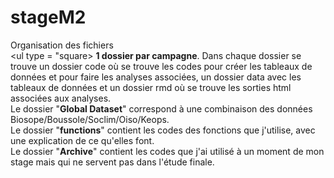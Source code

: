 # stageM2

Organisation des fichiers </br> <ul type = "square>
<il><b>1 dossier par campagne</b>. Dans chaque dossier se trouve un dossier code où se trouve les codes pour créer les tableaux de données et pour faire les analyses associées, un dossier data avec les tableaux de données et un dossier rmd où se trouve les sorties html associées aux analyses. </il>
</br>
<il>Le dossier "<b>Global Dataset</b>" correspond à une combinaison des données Biosope/Boussole/Soclim/Oiso/Keops.</il>
</br>
<il>Le dossier "<b>functions</b>" contient les codes des fonctions que j'utilise, avec une explication de ce qu'elles font.</il>
</br>
<il>Le dossier "<b>Archive</b>" contient les codes que j'ai utilisé à un moment de mon stage mais qui ne servent pas dans l'étude finale.</il>
</ul>
